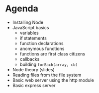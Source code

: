 # Agenda

* Installing Node
* JavaScript basics
  * variables
  * if statements
  * function declarations
  * anonymous functions
  * functions are first class citizens
  * callbacks
  * building `forEach(array, cb)`
* Node theory (slides)
* Reading files from the file system
* Basic web server using the http module
* Basic express server

